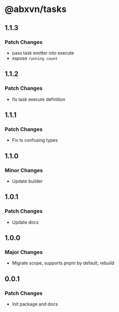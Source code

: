 # @abxvn/tasks

## 1.1.3

### Patch Changes

- pass task emitter into execute
- espose `running count`

## 1.1.2

### Patch Changes

- fix task execute definition

## 1.1.1

### Patch Changes

- Fix ts confusing types

## 1.1.0

### Minor Changes

- Update builder

## 1.0.1

### Patch Changes

- Update docs

## 1.0.0

### Major Changes

- Migrate scope, supports pnpm by default, rebuild

## 0.0.1

### Patch Changes

- Init package and docs
